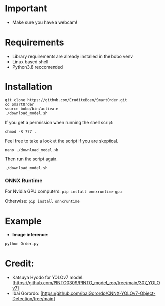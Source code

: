 # Important
- Make sure you have a webcam!
  
# Requirements

 * Library requirements are already installed in the bobo venv
 * Linux based shell
 * Python3.8 reccomended

# Installation
```shell
git clone https://github.com/EruditeBoen/SmartOrder.git
cd SmartOrder
source bobo/bin/activate
./download_model.sh
```
If you get a permission when running the shell script:
```shell
chmod -R 777 .
```
Feel free to take a look at the script if you are skeptical.
```shell
nano ./download_model.sh
```
Then run the script again.
```shell
./download_model.sh
```

### ONNX Runtime
For Nvidia GPU computers:
`pip install onnxruntime-gpu`

Otherwise:
`pip install onnxruntime`

# Example

 * **Image inference**:
 ```shell
 python Order.py
```

# Credit:
* Katsuya Hyodo for YOLOv7 model: [https://github.com/PINTO0309/PINTO_model_zoo/tree/main/307_YOLOv7]
* Ibai Gorordo: [https://github.com/ibaiGorordo/ONNX-YOLOv7-Object-Detection/tree/main]
